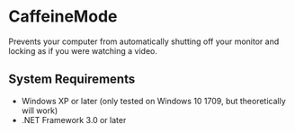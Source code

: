 # CaffeineMode

Prevents your computer from automatically shutting off your monitor and locking as if you were watching a video.

## System Requirements
- Windows XP or later (only tested on Windows 10 1709, but theoretically will work)
- .NET Framework 3.0 or later
